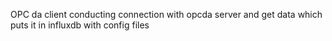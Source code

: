 OPC da client conducting connection with opcda server and get data which puts it in influxdb with config files
